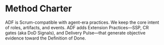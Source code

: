 # Method Charter
ADF is Scrum-compatible with agent-era practices. We keep the core intent of roles, artifacts, and events.
ADF adds Extension Practices—SSP, CR gates (aka DoD Signals), and Delivery Pulse—that generate objective evidence toward the Definition of Done.
